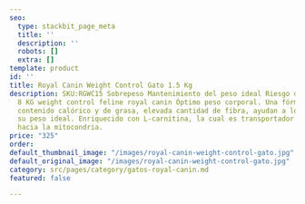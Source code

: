 ```yaml
---
seo:
  type: stackbit_page_meta
  title: ''
  description: ''
  robots: []
  extra: []
template: product
id: ''
title: Royal Canin Weight Control Gato 1.5 Kg
description: SKU:RGWC15 Sobrepeso Mantenimiento del peso ideal Riesgo de sobrepeso
  8 KG weight control feline royal canin Óptimo peso corporal. Una fórmula con bajo
  contenido calórico y de grasa, elevada cantidad de fibra, ayudan a los gatos a mantener
  su peso ideal. Enriquecido con L-carnitina, la cual es transportador de ácidos grasos
  hacia la mitocondria.
price: "325"
order: 
default_thumbnail_image: "/images/royal-canin-weight-control-gato.jpg"
default_original_image: "/images/royal-canin-weight-control-gato.jpg"
category: src/pages/category/gatos-royal-canin.md
featured: false

---
```

